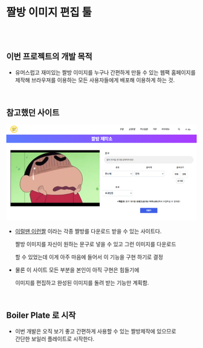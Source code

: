 # 짤방 이미지 편집 툴
<br /><br />


## 이번 프로젝트의 개발 목적

- 유머스럽고 재미있는 짤방 이미지를 누구나 간편하게 만들 수 있는 웹팩 홈페이지를        
제작해 브라우져를 이용하는 모든 사용자들에게 배포해 이용하게 하는 것.

<br />

## 참고했던 사이트

![짤방사이트](https://github.com/DragooCho/TIL/blob/main/image/2021-02-18-140325.png?raw=true)

- [이럴땐 이런짤](https://2runzzal.com/) 이라는 각종 짤방를 다운로드 받을 수 있는 사이트다.

    짤방 이미지를 자신이 원하는 문구로 넣을 수 있고 그런 이미지를 다운로드

    할 수 있었는데 이게 아주 마음에 들어서 이 기능을 구현 하기로 결정

- 물론 이 사이트 모든 부분을 본인이 아직 구현은 힘들기에

    이미지를 편집하고 완성된 이미지를 돌려 받는 기능만 계획함.

<br />

## Boiler Plate 로 시작

- 이번 개발은 오직 보기 좋고 간편하게 사용할 수 있는 짤방제작에 있으므로        
간단한 보일러 플레이트로 시작한다.